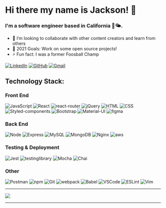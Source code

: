 # Hi there my name is Jackson! 👋


### I'm a software engineer based in California 🌊🌤.

- 👯 I’m looking to collaborate with other content creators and learn from others
- 🥅 2021 Goals: Work on some open source projects! 
- ⚡ Fun fact: I was a former Foosball Champ

[![LinkedIn](https://img.shields.io/badge/Linkedin-0A66C2?&style=for-the-badge&logo=linkedin&logoColor=white&link=http://www.linkedin.com/in/jacksonpham)](http://www.linkedin.com/in/jacksonpham/)
[![GitHub](https://img.shields.io/badge/Github-181717?&style=for-the-badge&logo=github&logoColor=white&link=https://github.com/jaxpham)](https://github.com/jaxpham)
[![Gmail](https://img.shields.io/badge/Email-EA4335?&style=for-the-badge&logo=gmail&logoColor=white&link=mailto:jackson.pham@gmail.com)](mailto:jackson.pham@gmail.com)


## Technology Stack:

### Front End 

![JavaScript](https://img.shields.io/badge/JavaScript-F7DF1E?&style=for-the-badge&logo=javascript&logoColor=white)
![React](https://img.shields.io/badge/React-61DAFB?logo=react&logoColor=white&style=for-the-badge)
![react-router](https://img.shields.io/badge/React%20Router-CA4245?logo=react-router&logoColor=white&style=for-the-badge)
![jQuery](https://img.shields.io/badge/jQuery-0769AD?&style=for-the-badge&logo=jQuery&logoColor=white)
![HTML](https://img.shields.io/badge/HTML5-E34F26?&style=for-the-badge&logo=html5&logoColor=white)
![CSS](https://img.shields.io/badge/CSS3-1572B6?&style=for-the-badge&logo=css3&logoColor=white)
![Styled-components](https://img.shields.io/badge/Styled%20Components-DB7093?&style=for-the-badge&logo=styled-components&logoColor=white)
![Bootstrap](https://img.shields.io/badge/Bootstrap-7952B3?&style=for-the-badge&logo=bootstrap&logoColor=white)
![Material-UI](https://img.shields.io/badge/Material%20UI-0081CB?&style=for-the-badge&logo=materialui&logoColor=white)
![figma](https://img.shields.io/badge/Figma-F24E1E?&style=for-the-badge&logo=figma&logoColor=white)

### Back End
![Node](https://img.shields.io/badge/Node.js-339933?&style=for-the-badge&logo=nodedotjs&logoColor=white)
![Express](https://img.shields.io/badge/Express-000000?&style=for-the-badge&logo=express)
![MySQL](https://img.shields.io/badge/MySQL-4479A1?&style=for-the-badge&logo=mysql&logoColor=white)
![MongoDB](https://img.shields.io/badge/MongoDB-47A248?&style=for-the-badge&logo=mongodb&logoColor=white)
![Nginx](https://img.shields.io/badge/Nginx-009639?&style=for-the-badge&logo=Nginx&logoColor=white)
![aws](https://img.shields.io/badge/AWS-232F3E?&style=for-the-badge&logo=amazon-aws&logoColor=white)

### Testing & Deployment
![Jest](https://img.shields.io/badge/Jest-C21325?&style=for-the-badge&logo=Jest&logoColor=white)
![testinglibrary](https://img.shields.io/badge/Testing%20Library-E33332?&style=for-the-badge&logo=testing-library&logoColor=white)
![Mocha](https://img.shields.io/badge/Mocha-8D6748?&style=for-the-badge&logo=Mocha&logoColor=white)
![Chai](https://img.shields.io/badge/Chai-A30701?&style=for-the-badge&logo=Chai&logoColor=white)



### Other
![Postman](https://img.shields.io/badge/Postman-FF6C37?&style=for-the-badge&logo=postman&logoColor=white)
![npm](https://img.shields.io/badge/npm-CB3837?&style=for-the-badge&logo=npm&logoColor=white)
![Git](https://img.shields.io/badge/Git-F05032?&style=for-the-badge&logo=git&logoColor=white)
![webpack](https://img.shields.io/badge/Webpack-8DD6F9?&style=for-the-badge&logo=webpack&logoColor=white)
![Babel](https://img.shields.io/badge/Babel-F9DC3E?&style=for-the-badge&logo=babel&logoColor=white)
![VSCode](https://img.shields.io/badge/VSCode-007ACC?&style=for-the-badge&logo=visual-studio-code&logoColor=white)
![ESLint](https://img.shields.io/badge/ESLint-4B32C3?&style=for-the-badge&logo=eslint&logoColor=white)
![Vim](https://img.shields.io/badge/Vim-019733?&style=for-the-badge&logo=vim&logoColor=white)

 ---
 
<a href="https://github.com/jaxpham">
  <img align="center" src="https://github-readme-stats.vercel.app/api?username=jaxpham&show_icons=true&theme=radical" />
</a>
 
 ---
  
  
<!--
**jaxpham/jaxpham** is a ✨ _special_ ✨ repository because its `README.md` (this file) appears on your GitHub profile.

Here are some ideas to get you started:

- 🔭 I’m currently working on ...
- 🌱 I’m currently learning ...
- 👯 I’m looking to collaborate on ...
- 🤔 I’m looking for help with ...
- 💬 Ask me about ...
- 📫 How to reach me: ...
- 😄 Pronouns: ...
- ⚡ Fun fact: ...
-->

